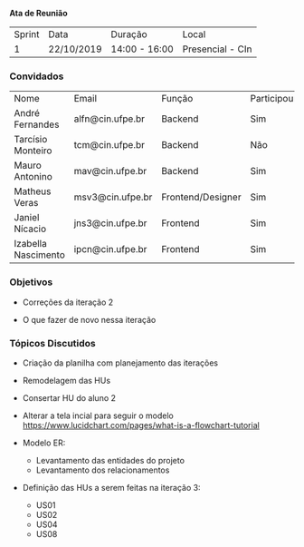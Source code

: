 **Ata de Reunião**

<table>
  <tr>
    <td>Sprint</td>
    <td>Data</td>
    <td>Duração</td>
    <td>Local</td>
  </tr>
  <tr>
    <td>1</td>
    <td>22/10/2019</td>
    <td>14:00 - 16:00</td>
    <td>Presencial - CIn</td>
  </tr>
</table>


### **Convidados**

<table>
  <tr>
    <td>Nome</td>
    <td>Email</td>
    <td>Função</td>
    <td>Participou</td>
  </tr>
  <tr>
    <td>André Fernandes</td>
    <td>alfn@cin.ufpe.br</td>
    <td>Backend</td>
    <td>Sim</td>
  </tr>
  <tr>
    <td>Tarcísio Monteiro</td>
    <td>tcm@cin.ufpe.br</td>
    <td>Backend</td>
    <td>Não</td>
  </tr>
  <tr>
    <td>Mauro Antonino</td>
    <td>mav@cin.ufpe.br</td>
    <td>Backend</td>
    <td>Sim</td>
  </tr>
  <tr>
    <td>Matheus Veras</td>
    <td>msv3@cin.ufpe.br</td>
    <td>Frontend/Designer</td>
    <td>Sim</td>
  </tr>
  <tr>
    <td>Janiel Nícacio</td>
    <td>jns3@cin.ufpe.br</td>
    <td>Frontend</td>
    <td>Sim</td>
  </tr>
  <tr>
    <td>Izabella Nascimento</td>
    <td>ipcn@cin.ufpe.br</td>
    <td>Frontend</td>
    <td>Sim</td>
  </tr>
</table>


### **Objetivos**

* Correções da iteração 2

* O que fazer de novo nessa iteração


### **Tópicos Discutidos**

* Criação da planilha com planejamento das iterações

* Remodelagem das HUs

* Consertar HU do aluno 2

* Alterar a tela incial para seguir o modelo https://www.lucidchart.com/pages/what-is-a-flowchart-tutorial

* Modelo ER:
    * Levantamento das entidades do projeto
	* Levantamento dos relacionamentos

* Definição das HUs a serem feitas na iteração 3:
    * US01
	* US02
	* US04
	* US08